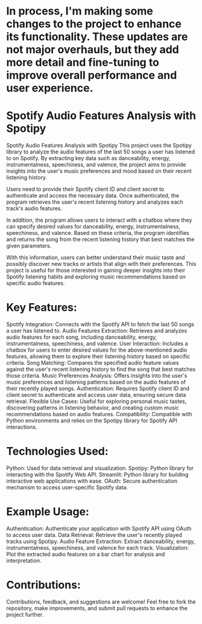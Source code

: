 # In process, I'm making some changes to the project to enhance its functionality. These updates are not major overhauls, but they add more detail and fine-tuning to improve overall performance and user experience.

# Spotify Audio Features Analysis with Spotipy

Spotify Audio Features Analysis with Spotipy
This project uses the Spotipy library to analyze the audio features of the last 50 songs a user has listened to on Spotify. By extracting key data such as danceability, energy, instrumentalness, speechiness, and valence, the project aims to provide insights into the user's music preferences and mood based on their recent listening history.

Users need to provide their Spotify client ID and client secret to authenticate and access the necessary data. Once authenticated, the program retrieves the user's recent listening history and analyzes each track's audio features.

In addition, the program allows users to interact with a chatbox where they can specify desired values for danceability, energy, instrumentalness, speechiness, and valence. Based on these criteria, the program identifies and returns the song from the recent listening history that best matches the given parameters.

With this information, users can better understand their music taste and possibly discover new tracks or artists that align with their preferences. This project is useful for those interested in gaining deeper insights into their Spotify listening habits and exploring music recommendations based on specific audio features.

# Key Features:
Spotify Integration: Connects with the Spotify API to fetch the last 50 songs a user has listened to.
Audio Features Extraction: Retrieves and analyzes audio features for each song, including danceability, energy, instrumentalness, speechiness, and valence.
User Interaction: Includes a chatbox for users to enter desired values for the above-mentioned audio features, allowing them to explore their listening history based on specific criteria.
Song Matching: Compares the specified audio feature values against the user's recent listening history to find the song that best matches those criteria.
Music Preferences Analysis: Offers insights into the user's music preferences and listening patterns based on the audio features of their recently played songs.
Authentication: Requires Spotify client ID and client secret to authenticate and access user data, ensuring secure data retrieval.
Flexible Use Cases: Useful for exploring personal music tastes, discovering patterns in listening behavior, and creating custom music recommendations based on audio features.
Compatibility: Compatible with Python environments and relies on the Spotipy library for Spotify API interactions.

# Technologies Used:
Python: Used for data retrieval and visualization.
Spotipy: Python library for interacting with the Spotify Web API.
Streamlit: Python library for building interactive web applications with ease.
OAuth: Secure authentication mechanism to access user-specific Spotify data.

# Example Usage:
Authentication: Authenticate your application with Spotify API using OAuth to access user data.
Data Retrieval: Retrieve the user's recently played tracks using Spotipy.
Audio Feature Extraction: Extract danceability, energy, instrumentalness, speechiness, and valence for each track.
Visualization: Plot the extracted audio features on a bar chart for analysis and interpretation.

# Contributions:
Contributions, feedback, and suggestions are welcome! Feel free to fork the repository, make improvements, and submit pull requests to enhance the project further.
